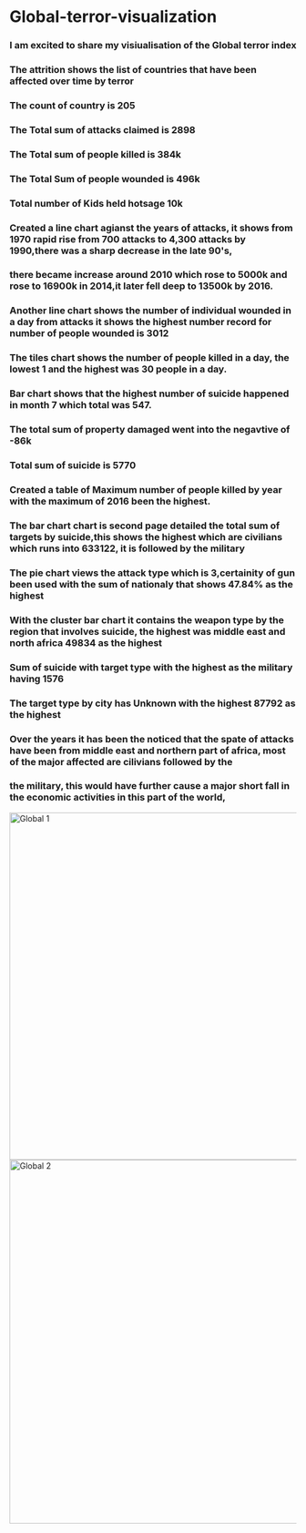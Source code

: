 # Global-terror-visualization
### I am excited to share my visiualisation of the Global terror index
### The attrition shows the list of countries that have been affected over time by terror
### The count of country is 205
### The Total sum of attacks claimed is 2898
### The Total sum of people killed is 384k
### The Total Sum of people wounded is 496k
### Total number of Kids held hotsage 10k
### Created a line chart agianst the years of attacks, it shows from 1970 rapid rise from 700 attacks to 4,300 attacks by 1990,there was a sharp decrease in the late 90's,
### there became increase around 2010 which rose to 5000k and rose to 16900k in 2014,it later fell deep to 13500k by 2016.
### Another line chart shows the number of individual wounded in a day from attacks it shows the highest number record for number of people wounded is 3012
### The tiles chart shows the number of people killed in a day, the lowest 1 and the highest was 30 people in a day.
### Bar chart shows that the highest number of suicide happened in month 7 which total was 547.
### The total sum of property damaged went into the negavtive of -86k
### Total sum of suicide is 5770
### Created a table of Maximum number of people killed by year with the maximum of 2016 been the highest.
### The bar chart chart is second page detailed the total sum of targets by suicide,this shows the highest which are civilians which runs into 633122, it is followed by the military
### The pie chart views the attack type which is 3,certainity of gun been used with the sum of nationaly that shows 47.84% as the highest
### With the cluster bar chart it contains the weapon type by the region that involves suicide, the highest was middle east and north africa 49834 as the highest
### Sum of suicide with target type with the highest as the military having 1576
### The target type by city has Unknown with the highest 87792 as the highest
### Over the years it has been the noticed that the spate of attacks have been from middle east and northern part of africa, most of the major affected are cilivians followed by the
### the military, this would have further cause a major short fall in the economic activities in this part of the world,
<img width="610" alt="Global 1" src="https://github.com/blackcoffe69/Global-terror-visualization/assets/154302970/67327b66-7aa4-462b-a32f-220e6ad9c29b">
<img width="639" alt="Global 2" src="https://github.com/blackcoffe69/Global-terror-visualization/assets/154302970/74526b38-70ab-4419-8028-179e5424019d">
